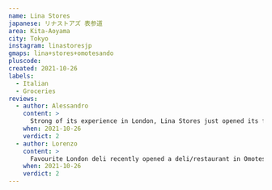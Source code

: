 ```yaml
---
name: Lina Stores
japanese: リナストアズ 表参道
area: Kita-Aoyama
city: Tokyo
instagram: linastoresjp
gmaps: lina+stores+omotesando
pluscode:
created: 2021-10-26
labels:
  - Italian
  - Groceries
reviews:
  - author: Alessandro
    content: >
      Strong of its experience in London, Lina Stores just opened its first restaurant outside of the UK. Unfortunately, while the venue is as pretty as its English counterpart, the food is lackluster in both taste and presentation. A feast for the eyes, not so much for the mouth.
    when: 2021-10-26
    verdict: 2
  - author: Lorenzo
    content: >
      Favourite London deli recently opened a deli/restaurant in Omotesando. A decrescendo: beautiful location, strong vibe, good Prosecco, decent pasta, average focaccia, forgettable tiramisu. First time food tasted better in the UK than in Japan.
    when: 2021-10-26
    verdict: 2
---
```

